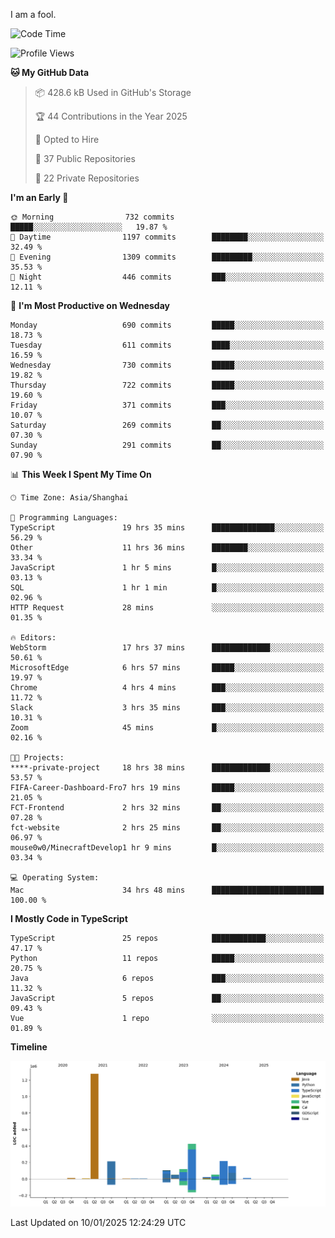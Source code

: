 I am a fool.

<!--START_SECTION:waka-->
![Code Time](http://img.shields.io/badge/Code%20Time-2%2C416%20hrs%205%20mins-blue)

![Profile Views](http://img.shields.io/badge/Profile%20Views-0-blue)

**🐱 My GitHub Data** 

> 📦 428.6 kB Used in GitHub's Storage 
 > 
> 🏆 44 Contributions in the Year 2025
 > 
> 💼 Opted to Hire
 > 
> 📜 37 Public Repositories 
 > 
> 🔑 22 Private Repositories 
 > 
**I'm an Early 🐤** 

```text
🌞 Morning                732 commits         █████░░░░░░░░░░░░░░░░░░░░   19.87 % 
🌆 Daytime                1197 commits        ████████░░░░░░░░░░░░░░░░░   32.49 % 
🌃 Evening                1309 commits        █████████░░░░░░░░░░░░░░░░   35.53 % 
🌙 Night                  446 commits         ███░░░░░░░░░░░░░░░░░░░░░░   12.11 % 
```
📅 **I'm Most Productive on Wednesday** 

```text
Monday                   690 commits         █████░░░░░░░░░░░░░░░░░░░░   18.73 % 
Tuesday                  611 commits         ████░░░░░░░░░░░░░░░░░░░░░   16.59 % 
Wednesday                730 commits         █████░░░░░░░░░░░░░░░░░░░░   19.82 % 
Thursday                 722 commits         █████░░░░░░░░░░░░░░░░░░░░   19.60 % 
Friday                   371 commits         ███░░░░░░░░░░░░░░░░░░░░░░   10.07 % 
Saturday                 269 commits         ██░░░░░░░░░░░░░░░░░░░░░░░   07.30 % 
Sunday                   291 commits         ██░░░░░░░░░░░░░░░░░░░░░░░   07.90 % 
```


📊 **This Week I Spent My Time On** 

```text
🕑︎ Time Zone: Asia/Shanghai

💬 Programming Languages: 
TypeScript               19 hrs 35 mins      ██████████████░░░░░░░░░░░   56.29 % 
Other                    11 hrs 36 mins      ████████░░░░░░░░░░░░░░░░░   33.34 % 
JavaScript               1 hr 5 mins         █░░░░░░░░░░░░░░░░░░░░░░░░   03.13 % 
SQL                      1 hr 1 min          █░░░░░░░░░░░░░░░░░░░░░░░░   02.96 % 
HTTP Request             28 mins             ░░░░░░░░░░░░░░░░░░░░░░░░░   01.35 % 

🔥 Editors: 
WebStorm                 17 hrs 37 mins      █████████████░░░░░░░░░░░░   50.61 % 
MicrosoftEdge            6 hrs 57 mins       █████░░░░░░░░░░░░░░░░░░░░   19.97 % 
Chrome                   4 hrs 4 mins        ███░░░░░░░░░░░░░░░░░░░░░░   11.72 % 
Slack                    3 hrs 35 mins       ███░░░░░░░░░░░░░░░░░░░░░░   10.31 % 
Zoom                     45 mins             █░░░░░░░░░░░░░░░░░░░░░░░░   02.16 % 

🐱‍💻 Projects: 
****-private-project     18 hrs 38 mins      █████████████░░░░░░░░░░░░   53.57 % 
FIFA-Career-Dashboard-Fro7 hrs 19 mins       █████░░░░░░░░░░░░░░░░░░░░   21.05 % 
FCT-Frontend             2 hrs 32 mins       ██░░░░░░░░░░░░░░░░░░░░░░░   07.28 % 
fct-website              2 hrs 25 mins       ██░░░░░░░░░░░░░░░░░░░░░░░   06.97 % 
mouse0w0/MinecraftDevelop1 hr 9 mins         █░░░░░░░░░░░░░░░░░░░░░░░░   03.34 % 

💻 Operating System: 
Mac                      34 hrs 48 mins      █████████████████████████   100.00 % 
```

**I Mostly Code in TypeScript** 

```text
TypeScript               25 repos            ████████████░░░░░░░░░░░░░   47.17 % 
Python                   11 repos            █████░░░░░░░░░░░░░░░░░░░░   20.75 % 
Java                     6 repos             ███░░░░░░░░░░░░░░░░░░░░░░   11.32 % 
JavaScript               5 repos             ██░░░░░░░░░░░░░░░░░░░░░░░   09.43 % 
Vue                      1 repo              ░░░░░░░░░░░░░░░░░░░░░░░░░   01.89 % 
```



**Timeline**

![Lines of Code chart](https://raw.githubusercontent.com/VeejaLiu/VeejaLiu/master/assets/bar_graph.png)


 Last Updated on 10/01/2025 12:24:29 UTC
<!--END_SECTION:waka-->
